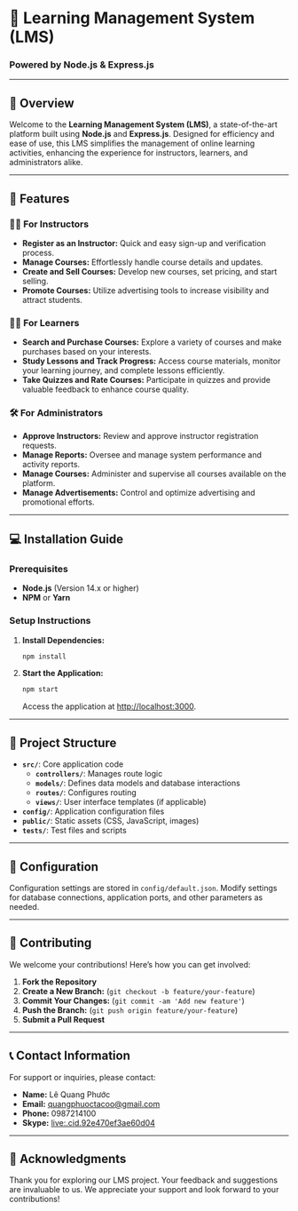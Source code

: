 # 🌟 **Learning Management System (LMS)**

### Powered by **Node.js** & **Express.js**

---

## 📖 **Overview**

Welcome to the **Learning Management System (LMS)**, a state-of-the-art platform built using **Node.js** and **Express.js**. Designed for efficiency and ease of use, this LMS simplifies the management of online learning activities, enhancing the experience for instructors, learners, and administrators alike.

---

## 🚀 **Features**

### 👨‍🏫 **For Instructors**

- **Register as an Instructor:** Quick and easy sign-up and verification process.
- **Manage Courses:** Effortlessly handle course details and updates.
- **Create and Sell Courses:** Develop new courses, set pricing, and start selling.
- **Promote Courses:** Utilize advertising tools to increase visibility and attract students.

### 🧑‍🎓 **For Learners**

- **Search and Purchase Courses:** Explore a variety of courses and make purchases based on your interests.
- **Study Lessons and Track Progress:** Access course materials, monitor your learning journey, and complete lessons efficiently.
- **Take Quizzes and Rate Courses:** Participate in quizzes and provide valuable feedback to enhance course quality.

### 🛠️ **For Administrators**

- **Approve Instructors:** Review and approve instructor registration requests.
- **Manage Reports:** Oversee and manage system performance and activity reports.
- **Manage Courses:** Administer and supervise all courses available on the platform.
- **Manage Advertisements:** Control and optimize advertising and promotional efforts.

---

## 💻 **Installation Guide**

### **Prerequisites**

- **Node.js** (Version 14.x or higher)
- **NPM** or **Yarn**

### **Setup Instructions**

1. **Install Dependencies:**

    ```bash
    npm install
    ```

2. **Start the Application:**

    ```bash
    npm start
    ```

    Access the application at [http://localhost:3000](http://localhost:3000).

---

## 📂 **Project Structure**

- **`src/`**: Core application code
  - **`controllers/`**: Manages route logic
  - **`models/`**: Defines data models and database interactions
  - **`routes/`**: Configures routing
  - **`views/`**: User interface templates (if applicable)
- **`config/`**: Application configuration files
- **`public/`**: Static assets (CSS, JavaScript, images)
- **`tests/`**: Test files and scripts

---

## 🔧 **Configuration**

Configuration settings are stored in `config/default.json`. Modify settings for database connections, application ports, and other parameters as needed.

---

## 🤝 **Contributing**

We welcome your contributions! Here’s how you can get involved:

1. **Fork the Repository**
2. **Create a New Branch:** (`git checkout -b feature/your-feature`)
3. **Commit Your Changes:** (`git commit -am 'Add new feature'`)
4. **Push the Branch:** (`git push origin feature/your-feature`)
5. **Submit a Pull Request**

---

## 📞 **Contact Information**

For support or inquiries, please contact:

- **Name:** Lê Quang Phước
- **Email:** [quangphuoctacoo@gmail.com](mailto:quangphuoctacoo@gmail.com)
- **Phone:** 0987214100
- **Skype:** [live:.cid.92e470ef3ae60d04](skype:live:.cid.92e470ef3ae60d04)

---

## 🙌 **Acknowledgments**

Thank you for exploring our LMS project. Your feedback and suggestions are invaluable to us. We appreciate your support and look forward to your contributions!
